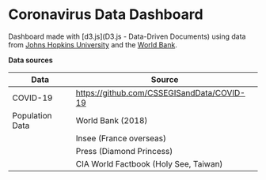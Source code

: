 # Coronavirus Data Dashboard

Dashboard made with [d3.js](D3.js - Data-Driven Documents) using data from [Johns Hopkins University](https://github.com/CSSEGISandData/COVID-19) and the [World Bank](https://data.worldbank.org/indicator/SP.POP.TOTL).

**Data sources**

| Data            | Source                                     |
| --              | --                                         |
| COVID-19        | https://github.com/CSSEGISandData/COVID-19 |
| Population Data | World Bank (2018)                          |
|                 | Insee (France overseas)                    |
|                 | Press (Diamond Princess)                   |
|                 | CIA World Factbook (Holy See, Taiwan)      |



